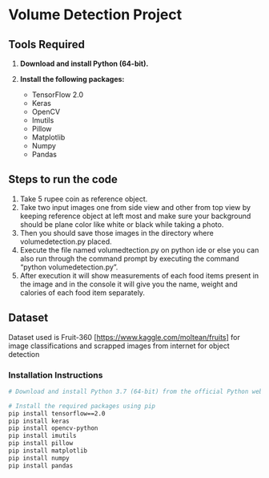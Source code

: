 # Volume Detection Project

## Tools Required

1. **Download and install Python (64-bit).**

2. **Install the following packages:**
   - TensorFlow 2.0
   - Keras
   - OpenCV
   - Imutils
   - Pillow
   - Matplotlib
   - Numpy
   - Pandas

## Steps to run the code

1. Take 5 rupee coin as reference object.
2. Take two input images one from side view and other from top view by keeping reference
object at left most and make sure your background should be plane color like white or
black while taking a photo.
3. Then you should save those images in the directory where volumedetection.py placed.
4. Execute the file named volumedtection.py on python ide or else you can also run through
the command prompt by executing the command “python volumedetection.py”.
5. After execution it will show measurements of each food items present in the image and in
the console it will give you the name, weight and calories of each food item separately.

## Dataset
Dataset used is Fruit-360 [https://www.kaggle.com/moltean/fruits] for image classifications and scrapped images from internet for object detection

### Installation Instructions

```sh
# Download and install Python 3.7 (64-bit) from the official Python website

# Install the required packages using pip
pip install tensorflow==2.0
pip install keras
pip install opencv-python
pip install imutils
pip install pillow
pip install matplotlib
pip install numpy
pip install pandas

